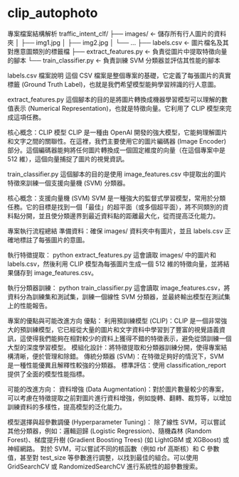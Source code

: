 # clip_autophoto

專案檔案結構解析
traffic_intent_clf/
├── images/             ← 儲存所有行人圖片的資料夾
│   ├── img1.jpg
│   ├── img2.jpg
│   └── ...
├── labels.csv          ← 圖片檔名及其對應意圖類別的標籤檔
├── extract_features.py ← 負責從圖片中提取特徵向量的腳本
└── train_classifier.py ← 負責訓練 SVM 分類器並評估其性能的腳本

labels.csv 檔案說明
這個 CSV 檔案是整個專案的基礎，它定義了每張圖片的真實標籤 (Ground Truth Label)，也就是我們希望模型能夠學習辨識的行人意圖。


extract_features.py
這個腳本的目的是將圖片轉換成機器學習模型可以理解的數值表示 (Numerical Representation)，也就是特徵向量。它利用了 CLIP 模型來完成這項任務。

核心概念：CLIP 模型
CLIP 是一種由 OpenAI 開發的強大模型，它能夠理解圖片和文字之間的關聯性。在這裡，我們主要使用它的圖片編碼器 (Image Encoder) 部分。這個編碼器能夠將任何圖片轉換成一個固定維度的向量（在這個專案中是 512 維），這個向量捕捉了圖片的視覺資訊。


train_classifier.py 
這個腳本的目的是使用 image_features.csv 中提取出的圖片特徵來訓練一個支援向量機 (SVM) 分類器。

核心概念：支援向量機 (SVM)
SVM 是一種強大的監督式學習模型，常用於分類任務。它的目標是找到一個「最佳」的超平面（或多個超平面），將不同類別的資料點分開，並且使分類邊界到最近資料點的距離最大化，從而提高泛化能力。


專案執行流程總結
準備資料：確保 images/ 資料夾中有圖片，並且 labels.csv 正確地標註了每張圖片的意圖。

執行特徵提取：
python extract_features.py
這會讀取 images/ 中的圖片和 labels.csv，然後利用 CLIP 模型為每張圖片生成一個 512 維的特徵向量，並將結果儲存到 image_features.csv。

執行分類器訓練：
python train_classifier.py
這會讀取 image_features.csv，將資料分為訓練集和測試集，訓練一個線性 SVM 分類器，並最終輸出模型在測試集上的性能報告。

專案的優點與可能改進方向
優點：
利用預訓練模型 (CLIP)：CLIP 是一個非常強大的預訓練模型，它已經從大量的圖片和文字資料中學習到了豐富的視覺語義資訊，這使得我們能夠在相對較少的資料上獲得不錯的特徵表示，避免從頭訓練一個大型的深度學習模型。
模組化設計：將特徵提取和分類器訓練分開，使得專案結構清晰，便於管理和除錯。
傳統分類器 (SVM)：在特徵足夠好的情況下，SVM 是一種性能優異且解釋性較強的分類器。
標準評估：使用 classification_report 提供了全面的模型性能指標。

可能的改進方向：
資料增強 (Data Augmentation)：對於圖片數量較少的專案，可以考慮在特徵提取之前對圖片進行資料增強，例如旋轉、翻轉、裁剪等，以增加訓練資料的多樣性，提高模型的泛化能力。

模型選擇與超參數調優 (Hyperparameter Tuning)：
除了線性 SVM，可以嘗試其他分類器，例如：邏輯迴歸 (Logistic Regression)、隨機森林 (Random Forest)、梯度提升樹 (Gradient Boosting Trees) (如 LightGBM 或 XGBoost) 或神經網路。
對於 SVM，可以嘗試不同的核函數（例如 rbf 高斯核）和 C 參數值，甚至對 test_size 等參數進行調整，以找到最佳的組合。可以使用 GridSearchCV 或 RandomizedSearchCV 進行系統性的超參數搜索。

